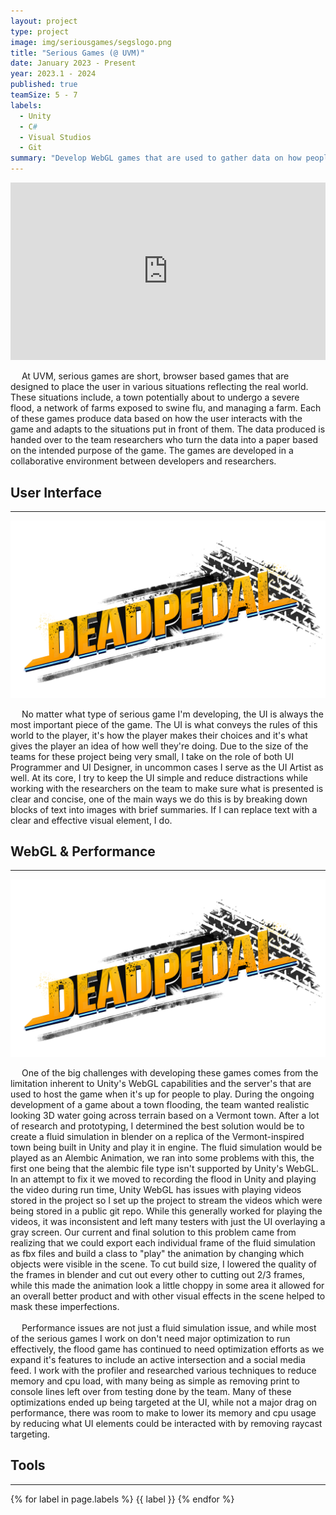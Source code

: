 ```yaml
---
layout: project
type: project
image: img/seriousgames/segslogo.png
title: "Serious Games (@ UVM)"
date: January 2023 - Present
year: 2023.1 - 2024
published: true
teamSize: 5 - 7
labels:
  - Unity
  - C#
  - Visual Studios
  - Git
summary: "Develop WebGL games that are used to gather data on how people respond to various situations, like flooding and farm management."
---
```


<script type='text/javascript'>
  window.smartlook||(function(d) {
    var o=smartlook=function(){ o.api.push(arguments)},h=d.getElementsByTagName('head')[0];
    var c=d.createElement('script');o.api=new Array();c.async=true;c.type='text/javascript';
    c.charset='utf-8';c.src='https://web-sdk.smartlook.com/recorder.js';h.appendChild(c);
    })(document);
    smartlook('init', '2fb05b8dec724caa0120461df1b0cf9bdc7826d4', { region: 'eu' });
</script>

<main>
  <div>
    <div style="max-width: 700px; margin: 1vw auto;">	  
      <div class="text-center" style="position: relative; padding-bottom: 57%; height: 0px;">
        <iframe src="https://www.youtube.com/embed/f6xTHd7CBD0?si=ooNljA1lKjgeIscB" title="Deadpedal Demo" allowfullscreen style="position: absolute; top: 0px; left: 0px; width: 100%; height: 99%;" frameborder="0" allow="accelerometer; autoplay; clipboard-write; encrypted-media; gyroscope; picture-in-picture; web-share"></iframe>
      </div>
    </div>	    
    <div>
      <p class="text-left pt-3 pb-1 fs-5">
						  At UVM, serious games are short, browser based games that are designed to place the user in various situations reflecting the real world. These situations include, a town potentially about to undergo a severe flood, a network of farms exposed to swine flu, and managing a farm. Each of these games produce data based on how the user interacts with the game and adapts to the situations put in front of them. The data produced is handed over to the team researchers who turn the data into a paper based on the intended purpose of the game. The games are developed in a collaborative environment between developers and researchers.</p>
    </div>
    <h2 class="text-center my-4 fs-1">User Interface</h2>
    <hr class="my-4">
    <div class="text-center pb-3">
      <img class="img-fluid" src="../img/deadpedalFC/deadpedal_fc_logo.png" width="700px">
    </div>
    <div>
      <p class="text-left pb-1 fs-5">
						  No matter what type of serious game I'm developing, the UI is always the most important piece of the game. The UI is what conveys the rules of
this world to the player, it's how the player makes their choices and it's what gives the player an idea of how well they're doing. Due to the size 
of the teams for these project being very small, I take on the role of both UI Programmer and UI Designer, in uncommon cases I serve as the UI 
Artist as well. At its core, I try to keep the UI simple and reduce distractions while working with the researchers on the team to make sure what 
is presented is clear and concise, one of the main ways we do this is by breaking down blocks of text into images with brief summaries. If I can 
replace text with a clear and effective visual element, I do.
      </p>
    </div>
    <h2 class="text-center my-4 fs-1">WebGL & Performance</h2>
    <hr class="my-4">
    <div class="text-center pb-3">
      <img class="img-fluid" src="../img/deadpedalFC/deadpedal_fc_logo.png" width="700px">
    </div>
    <div>
      <p class="text-left pb-1 fs-5">
						  One of the big challenges with developing these games comes from the limitation inherent to Unity's WebGL capabilities and the server's that are used 
to host the game when it's up for people to play. During the ongoing development of a game about a town flooding, the team wanted realistic looking 3D 
water going across terrain based on a Vermont town. After a lot of research and prototyping, I determined the best solution would be to create a fluid 
simulation in blender on a replica of the Vermont-inspired town being built in Unity and play it in engine. The fluid simulation would be played as an 
Alembic Animation, we ran into some problems with this, the first one being that the alembic file type isn't supported by Unity's WebGL. In an attempt 
to fix it we moved to recording the flood in Unity and playing the video during run time, Unity WebGL has issues with playing videos stored in the project 
so I set up the project to stream the videos which were being stored in a public git repo. While this generally worked for playing the videos, it was 
inconsistent and left many testers with just the UI overlaying a gray screen. Our current and final solution to this problem came from realizing that we 
could export each individual frame of the fluid simulation as fbx files and build a class to "play" the animation by changing which objects were visible 
in the scene. To cut build size, I lowered the quality of the frames in blender and cut out every other to cutting out 2/3 frames, while this made the 
animation look a little choppy in some area it allowed for an overall better product and with other visual effects in the scene helped to mask these 
imperfections.<br><br>
							  Performance issues are not just a fluid simulation issue, and while most of the serious games I work on don't need major optimization to run effectively, the flood game has continued to need optimization efforts as we expand it's features to include an active intersection and a social media feed. I work with 
the profiler and researched various techniques to reduce memory and cpu load, with many being as simple as removing print to console lines left over from 
testing done by the team. Many of these optimizations ended up being targeted at the UI, while not a major drag on performance, there was room to make to 
lower its memory and cpu usage by reducing what UI elements could be interacted with by removing raycast targeting.
      </p>
    </div>
    <h2 class="text-center my-4 fs-1">Tools</h2> 
    <hr class="my-4">
    <div class="text-center">
      <p>
        {% for label in page.labels %}
        <span style="background-color: var(--tf-pill-bg)" class="badge rounded-pill fs-5">{{ label }}</span>
        {% endfor %}
      </p>
    </div>
 </div>
</main>
